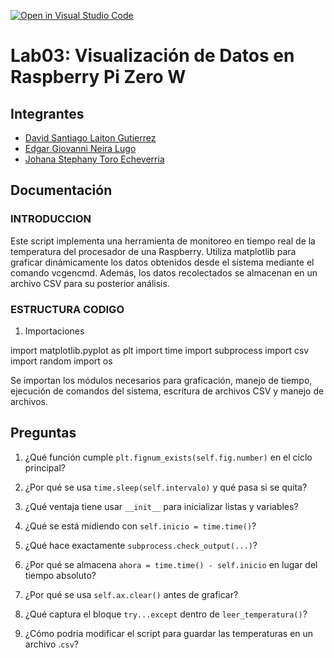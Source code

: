 [![Open in Visual Studio Code](https://classroom.github.com/assets/open-in-vscode-2e0aaae1b6195c2367325f4f02e2d04e9abb55f0b24a779b69b11b9e10269abc.svg)](https://classroom.github.com/online_ide?assignment_repo_id=19144093&assignment_repo_type=AssignmentRepo)
# Lab03: Visualización de Datos en Raspberry Pi Zero W

## Integrantes

- [David Santiago Laiton Gutierrez](https://github.com/dslaitong)
- [Edgar Giovanni Neira Lugo](https://github.com/Gioneira)
- [Johana Stephany Toro Echeverria](https://github.com/JohanaT97)

## Documentación
### INTRODUCCION
Este script implementa una herramienta de monitoreo en tiempo real de la temperatura del procesador de una Raspberry. Utiliza matplotlib para graficar dinámicamente los datos obtenidos desde el sistema mediante el comando vcgencmd. Además, los datos recolectados se almacenan en un archivo CSV para su posterior análisis.

### ESTRUCTURA CODIGO
1. Importaciones

import matplotlib.pyplot as plt
import time
import subprocess
import csv
import random
import os

Se importan los módulos necesarios para graficación, manejo de tiempo, ejecución de comandos del sistema, escritura de archivos CSV y manejo de archivos.


## Preguntas

1. ¿Qué función cumple ```plt.fignum_exists(self.fig.number)``` en el ciclo principal?

2. ¿Por qué se usa ```time.sleep(self.intervalo)``` y qué pasa si se quita?

3. ¿Qué ventaja tiene usar ```__init__``` para inicializar listas y variables?

4. ¿Qué se está midiendo con ```self.inicio = time.time()```?

5. ¿Qué hace exactamente ```subprocess.check_output(...)```?

6. ¿Por qué se almacena ```ahora = time.time() - self.inicio``` en lugar del tiempo absoluto?

7. ¿Por qué se usa ```self.ax.clear()``` antes de graficar?

8. ¿Qué captura el bloque ```try...except``` dentro de ```leer_temperatura()```?

9. ¿Cómo podría modificar el script para guardar las temperaturas en un archivo .```csv```?
